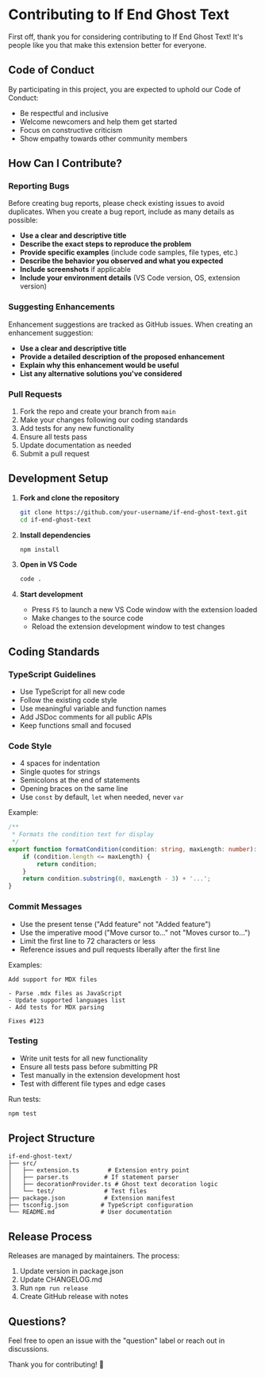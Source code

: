 # Contributing to If End Ghost Text

First off, thank you for considering contributing to If End Ghost Text! It's people like you that make this extension better for everyone.

## Code of Conduct

By participating in this project, you are expected to uphold our Code of Conduct:
- Be respectful and inclusive
- Welcome newcomers and help them get started
- Focus on constructive criticism
- Show empathy towards other community members

## How Can I Contribute?

### Reporting Bugs

Before creating bug reports, please check existing issues to avoid duplicates. When you create a bug report, include as many details as possible:

- **Use a clear and descriptive title**
- **Describe the exact steps to reproduce the problem**
- **Provide specific examples** (include code samples, file types, etc.)
- **Describe the behavior you observed and what you expected**
- **Include screenshots** if applicable
- **Include your environment details** (VS Code version, OS, extension version)

### Suggesting Enhancements

Enhancement suggestions are tracked as GitHub issues. When creating an enhancement suggestion:

- **Use a clear and descriptive title**
- **Provide a detailed description of the proposed enhancement**
- **Explain why this enhancement would be useful**
- **List any alternative solutions you've considered**

### Pull Requests

1. Fork the repo and create your branch from `main`
2. Make your changes following our coding standards
3. Add tests for any new functionality
4. Ensure all tests pass
5. Update documentation as needed
6. Submit a pull request

## Development Setup

1. **Fork and clone the repository**
   ```bash
   git clone https://github.com/your-username/if-end-ghost-text.git
   cd if-end-ghost-text
   ```

2. **Install dependencies**
   ```bash
   npm install
   ```

3. **Open in VS Code**
   ```bash
   code .
   ```

4. **Start development**
   - Press `F5` to launch a new VS Code window with the extension loaded
   - Make changes to the source code
   - Reload the extension development window to test changes

## Coding Standards

### TypeScript Guidelines

- Use TypeScript for all new code
- Follow the existing code style
- Use meaningful variable and function names
- Add JSDoc comments for all public APIs
- Keep functions small and focused

### Code Style

- 4 spaces for indentation
- Single quotes for strings
- Semicolons at the end of statements
- Opening braces on the same line
- Use `const` by default, `let` when needed, never `var`

Example:
```typescript
/**
 * Formats the condition text for display
 */
export function formatCondition(condition: string, maxLength: number): string {
    if (condition.length <= maxLength) {
        return condition;
    }
    return condition.substring(0, maxLength - 3) + '...';
}
```

### Commit Messages

- Use the present tense ("Add feature" not "Added feature")
- Use the imperative mood ("Move cursor to..." not "Moves cursor to...")
- Limit the first line to 72 characters or less
- Reference issues and pull requests liberally after the first line

Examples:
```
Add support for MDX files

- Parse .mdx files as JavaScript
- Update supported languages list
- Add tests for MDX parsing

Fixes #123
```

### Testing

- Write unit tests for all new functionality
- Ensure all tests pass before submitting PR
- Test manually in the extension development host
- Test with different file types and edge cases

Run tests:
```bash
npm test
```

## Project Structure

```
if-end-ghost-text/
├── src/
│   ├── extension.ts        # Extension entry point
│   ├── parser.ts          # If statement parser
│   ├── decorationProvider.ts # Ghost text decoration logic
│   └── test/              # Test files
├── package.json           # Extension manifest
├── tsconfig.json         # TypeScript configuration
└── README.md             # User documentation
```

## Release Process

Releases are managed by maintainers. The process:

1. Update version in package.json
2. Update CHANGELOG.md
3. Run `npm run release`
4. Create GitHub release with notes

## Questions?

Feel free to open an issue with the "question" label or reach out in discussions.

Thank you for contributing! 🎉